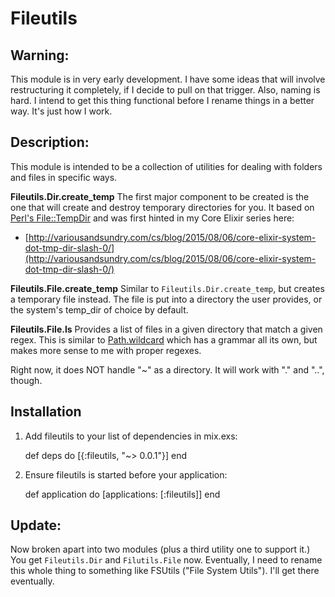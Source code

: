 # Fileutils

## Warning:

This module is in very early development. I have some ideas that will involve restructuring it completely, if I decide to pull on that trigger.  Also, naming is hard. I intend to get this thing functional before I rename things in a better way. It's just how I work.


## Description:

This module is intended to be a collection of utilities for dealing
with folders and files in specific ways.

__Fileutils.Dir.create_temp__
The first major component to be created is the one that will create and destroy temporary directories for you.  It based on [Perl's File::TempDir](http://search.cpan.org/~nanardon/File-Tempdir-0.02/lib/File/Tempdir.pm) and was first hinted in my Core Elixir series here: 
  
  * [http://variousandsundry.com/cs/blog/2015/08/06/core-elixir-system-dot-tmp-dir-slash-0/](http://variousandsundry.com/cs/blog/2015/08/06/core-elixir-system-dot-tmp-dir-slash-0/)

__Fileutils.File.create_temp__
Similar to `Fileutils.Dir.create_temp`, but creates a temporary file instead. The file is put into a directory the user provides, or the system's temp_dir of choice by default.

__Fileutils.File.ls__
Provides a list of files in a given directory that match a given regex. This is similar to [Path.wildcard](http://elixir-lang.org/docs/v1.0/elixir/Path.html#wildcard/2) which has a grammar all its own, but makes more sense to me with proper regexes.

Right now, it does NOT handle "~" as a directory. It will work with "." and "..", though.


## Installation

  1. Add fileutils to your list of dependencies in mix.exs:

        def deps do
          [{:fileutils, "~> 0.0.1"}]
        end

  2. Ensure fileutils is started before your application:

        def application do
          [applications: [:fileutils]]
        end


## Update:

Now broken apart into two modules (plus a third utility one to support it.)  You get `Fileutils.Dir` and `Filutils.File` now.  Eventually, I need to rename this whole thing to something like FSUtils ("File System Utils").  I'll get there eventually.

